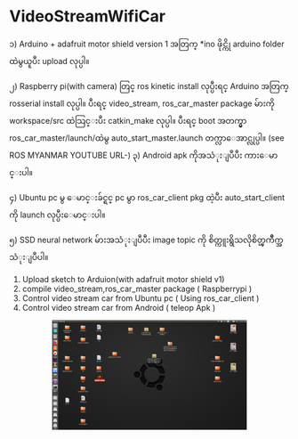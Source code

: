 # VideoStreamWifiCar
၁) Arduino + adafruit motor shield version 1 အတြက္ *ino ဖိုင္ကို arduino folder ထဲမွယူပီး upload လုပ္ပါ။

၂) Raspberry pi(with camera) တြင္ ros kinetic install လုပ္ပီးရင္ Arduino အတြက္ rosserial install လုပ္ပါ။ ပီးရင္ video_stream, ros_car_master package မ်ားကို workspace/src ထဲသြင္းပီး catkin_make လုပ္ပါ။
    ပီးရင္ boot အတက္မွာ ros_car_master/launch/ထဲမွ auto_start_master.launch တက္လာေအာင္လုပ္ပါ။ (see ROS MYANMAR YOUTUBE URL-)
၃) Android apk ကိုအသံုးျပဳပီး ကားေမာင္းပါ။ 

၄) Ubuntu pc မွ ေမာင္းခ်င္ရင္ pc မွာ ros_car_client pkg ထဲ့ပီး auto_start_client ကို launch လုပ္ပီးေမာင္းပါ။

၅) SSD neural network မ်ားအသံုးျပဳပီး image topic ကို စိတ္ကူးရွိသလိုစိတ္ၾကိဳက္အသံုးျပဳပါ။


1) Upload sketch to Arduion(with adafruit motor shield v1)
2) compile video_stream,ros_car_master package ( Raspberrypi<with camera module> )
3) Control video stream car from Ubuntu pc ( Using ros_car_client )
4) Control video stream car from Android ( teleop Apk )


<p align="center">
  <img src="https://github.com/GreenGhostMan/VideoStreamWifiCar/blob/master/image.png" width="350"/>
</p>
